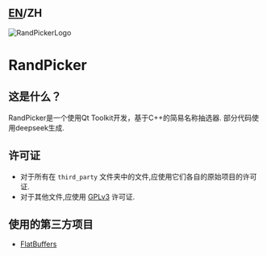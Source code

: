 ## [EN](/README.md)/ZH
![RandPickerLogo](/data/RandPickerLogo.ico) 
# **RandPicker**
## 这是什么？
RandPicker是一个使用Qt Toolkit开发，基于C++的简易名称抽选器. 部分代码使用deepseek生成.

## 许可证
* 对于所有在 `third_party` 文件夹中的文件,应使用它们各自的原始项目的许可证.
* 对于其他文件,应使用 [GPLv3](/LICENSE.txt) 许可证.

## 使用的第三方项目
* [FlatBuffers](https://github.com/google/flatbuffers)